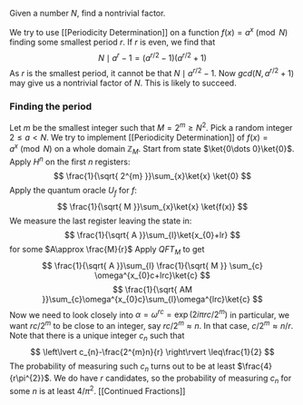 Given a number $N$, find a nontrivial factor.

We try to use [[Periodicity Determination]] on a function $f(x)=a^{x}\pmod{N}$ finding some smallest period $r$.
If $r$ is even, we find that 
$$
N\mid a^{r}-1=(a^{r/2}-1)(a^{r/2}+1)
$$
As $r$ is the smallest period, it cannot be that $N\mid a^{r/2}-1$. 
Now $gcd(N,a^{r/2}+1)$ may give us a nontrivial factor of $N$.
This is likely to succeed. 

### Finding the period
Let $m$ be the smallest integer such that $M=2^{m}\geq N^{2}$.
Pick a random integer $2\leq a<N$.
We try to implement [[Periodicity Determination]] of $f(x)=a^{x}\pmod{N}$ on a whole domain $\mathbb{Z}_{M}$.
Start from state $\ket{0\dots 0}\ket{0}$.
Apply $H^{n}$ on the first $n$ registers:
$$
\frac{1}{\sqrt{ 2^{m} }}\sum_{x}\ket{x} \ket{0}
$$
Apply the quantum oracle $U_{f}$ for $f$:
$$
\frac{1}{\sqrt{ M }}\sum_{x}\ket{x} \ket{f(x)}
$$
We measure the last register leaving the state in:
$$
\frac{1}{\sqrt{ A }}\sum_{l}\ket{x_{0}+lr} 
$$
for some $A\approx \frac{M}{r}$
Apply $QFT_{M}$ to get
$$
\frac{1}{\sqrt{ A }}\sum_{l} \frac{1}{\sqrt{ M }} \sum_{c} \omega^{x_{0}c+lrc}\ket{c}
$$
$$
\frac{1}{\sqrt{ AM }}\sum_{c}\omega^{x_{0}c}\sum_{l}\omega^{lrc}\ket{c}
$$
Now we need to look closely into $\alpha=\omega^{rc}=\exp(2i\pi rc / 2^{m})$
in particular, we want $rc / 2^{m}$ to be close to an integer, say $rc / 2^{m}\approx n$. In that case, $c / 2^{m}\approx n / r$. 
Note that there is a unique integer $c_{n}$ such that 
$$
\left\lvert  c_{n}-\frac{2^{m}n}{r}  \right\rvert \leq\frac{1}{2}
$$
The probability of measuring such $c_{n}$ turns out to be at least $\frac{4}{r\pi^{2}}$.
We do have $r$ candidates, so the probability of measuring $c_{n}$ for some $n$ is at least $4 /\pi^{2}$. 
[[Continued Fractions]]